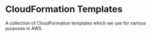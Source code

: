 # CloudFormation Templates
A collection of CloudFormation templates which we use for various purposes in AWS.
